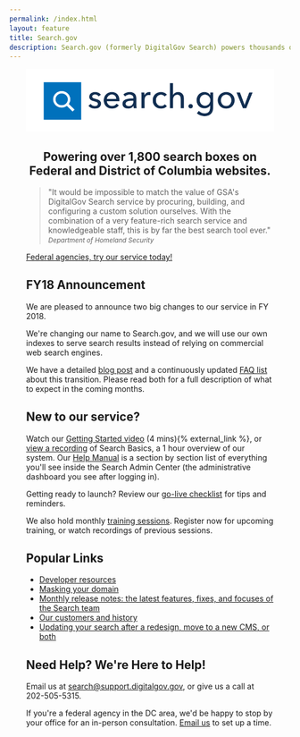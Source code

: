 ```yaml
---
permalink: /index.html
layout: feature
title: Search.gov
description: Search.gov (formerly DigitalGov Search) powers thousands of government search boxes. Use it to improve the public's search experience on your agency's site.
---
```



<article class="article feature" style="padding:0 30px; margin-top: 10px;">
<div class="banner" style="text-center center-block">
  <a href="/">
    <img class="img-responsive center-block" src="/img/searchdotgovlogo.png" alt="Search.gov logo"/>
  </a>
</div>

<div style="text-align: center;">
<h1>Powering over 1,800 search boxes on Federal and District of Columbia websites.</h1>
</div>

> "It would be impossible to match the value of GSA's DigitalGov Search service by procuring, building, and configuring a custom solution ourselves. With the combination of a very feature-rich search service and knowledgeable staff, this is by far the best search tool ever."
<small><cite>Department of Homeland Security</cite></small>

<div class='signup-wrapper'>
  <a href="http://search.usa.gov/signup" class="btn btn-primary btn-large">Federal agencies, try our service today!</a>
</div>

## FY18 Announcement

We are pleased to announce two big changes to our service in FY 2018.

We're changing our name to Search.gov, and we will use our own indexes to serve search results instead of relying on commercial web search engines.
 
We have a detailed [blog post](/blog/searchgov-blog.html) and a continuously updated [FAQ list](/blog/searchgov-faqs-indexing.html) about this transition. Please read both for a full description of what to expect in the coming months.

## New to our service?

Watch our <a href="https://www.youtube.com/watch?v=TnlpuudK_WY">Getting Started video</a> (4 mins){% external_link %}, or [view a recording](/manual/training.html) of Search Basics, a 1 hour overview of our system.  Our <a href="/manual/index.html">Help Manual</a> is a section by section list of everything you'll see inside the Search Admin Center (the administrative dashboard you see after logging in).

Getting ready to launch? Review our <a href="/blog/go-live.html">go-live checklist</a> for tips and reminders.

We also hold monthly [training sessions](/manual/training.html). Register now for upcoming training, or watch recordings of previous sessions.

## Popular Links

* <a href="/developer/index.html">Developer resources</a>
* <a href="/manual/cname.html">Masking your domain</a>
* <a href="/tagged/release-notes/">Monthly release notes: the latest features, fixes, and focuses of the Search team</a>
* <a href="/customers.html">Our customers and history</a>
* <a href="/blog/redesign.html">Updating your search after a redesign, move to a new CMS, or both</a>

## Need Help? We're Here to Help!

Email us at <search@support.digitalgov.gov>, or give us a call at 202-505-5315.

If you're a federal agency in the DC area, we'd be happy to stop by your office for an in-person consultation. [Email us](mailto:search@support.digitalgov.gov) to set up a time.
</article>
